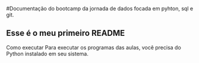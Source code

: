 #Documentação do bootcamp da jornada de dados focada em pyhton, sql e git.

## Esse é o meu primeiro README



Como executar
Para executar os programas das aulas, você precisa do Python instalado em seu sistema.

